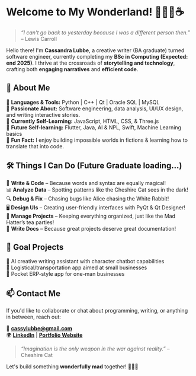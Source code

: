 # Welcome to My Wonderland! 👩‍💻📖☕

> *“I can't go back to yesterday because I was a different person then.”* – Lewis Carroll

Hello there! I'm **Cassandra Lubbe**, a creative writer (BA graduate) turned software engineer, currently completing my **BSc in Computing (Expected: end 2025)**. I thrive at the crossroads of **storytelling and technology**, crafting both **engaging narratives** and **efficient code**.

## 🚀 About Me  
🔹 **Languages & Tools:** Python | C++ | Qt | Oracle SQL | MySQL   
🔹 **Passionate About:** Software engineering, data analysis, UI/UX design, and writing interactive stories.  
🔹 **Currently Self-Learning:** JavaScript, HTML, CSS, & Three.js   
🔹 **Future Self-learning:** Flutter, Java, AI & NPL, Swift, Machine Learning basics  
🔹 **Fun Fact:** I enjoy building impossible worlds in fictions & learning how to translate that into code. 

## 🛠️ Things I Can Do (Future Graduate loading...)
🎩 **Write & Code** – Because words and syntax are equally magical!  
📊 **Analyze Data** – Spotting patterns like the Cheshire Cat sees in the dark!  
🔍 **Debug & Fix** – Chasing bugs like Alice chasing the White Rabbit!  
🖥️ **Design UIs** – Creating user-friendly interfaces with PyQt & Qt Designer!  
📂 **Manage Projects** – Keeping everything organized, just like the Mad Hatter’s tea parties!  
📜 **Write Docs** – Because great projects deserve great documentation!  

## 📂 Goal Projects
🐰 AI creative writing assistant with character chatbot capabilities  
🐰 Logistical/transportation app aimed at small businesses  
🐰 Pocket ERP-style app for one-man businesses  

## 📫 Contact Me
If you'd like to collaborate or chat about programming, writing, or anything in between, reach out:

📧 **cassylubbe@gmail.com**  
🌍 **[LinkedIn](https://www.linkedin.com/in/cassandra-lubbe-8b9765139/)** | **[Portfolio Website](https://cassandralubbe.github.io)** 

> *“Imagination is the only weapon in the war against reality.”* – Cheshire Cat

Let's build something **wonderfully mad** together! 🎩🐰✨
